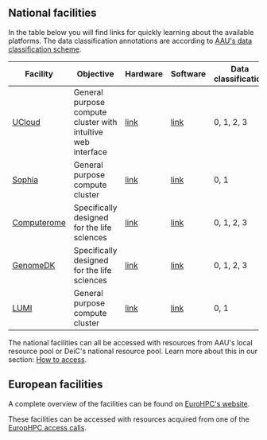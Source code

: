 ## National facilities

In the table below you will find links for quickly learning about the available platforms. The data classification annotations are according to [AAU's data classification scheme](https://www.security.aau.dk/data-classification#what-is-data-classification?).

| Facility | Objective | Hardware | Software | Data classification |
| --- | --- | --- | --- | --- |
| [UCloud](/ucloud) | General purpose compute cluster with intuitive web interface | [link](https://docs.cloud.sdu.dk/guide/resources-products.html)| [link](https://docs.cloud.sdu.dk/tutorials/tutorial2.html) | 0, 1, 2, 3|
| [Sophia](https://dtu-sophia.github.io/docs/) | General purpose compute cluster | [link](https://dtu-sophia.github.io/docs/hardware/) | [link](https://dtu-sophia.github.io/docs/modules/) | 0, 1 |
| [Computerome](https://computerome.dk/about) | Specifically designed for the life sciences | [link](https://genome.au.dk/docs/hardware/)| [link](https://www.computerome.dk/wiki/software) | 0, 1, 2, 3 |
| [GenomeDK](https://genome.au.dk/) | Specifically designed for the life sciences | [link](https://genome.au.dk/docs/hardware/) | [link](https://genome.au.dk/docs/installing-software/) | 0, 1, 2, 3|
| [LUMI](https://docs.lumi-supercomputer.eu/) | General purpose compute cluster |[link](https://docs.lumi-supercomputer.eu/hardware/)| [link](https://docs.lumi-supercomputer.eu/software/)| 0, 1 |

The national facilities can all be accessed with resources from AAU's local resource pool or DeiC's national resource pool. Learn more about this in our section: [How to access](/external-hpc/access).

## European facilities

A complete overview of the facilities can be found on [EuroHPC's website](https://eurohpc-ju.europa.eu/supercomputers/our-supercomputers_en).

These facilities can be accessed with resources acquired from one of the [EuropHPC access calls](external-hpc/access/#eurohpc-resources).
